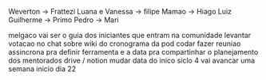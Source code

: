 Weverton -> Frattezi
Luana e Vanessa -> filipe
Mamao -> Hiago
Luiz Guilherme -> Primo
Pedro -> Mari

melgaco vai ser o guia dos iniciantes que entram na comunidade
levantar votacao no chat sobre wiki do cronograma da pod codar
fazer reuniao assincrona pra definir ferramenta e a data pra compartinhar o planejamento dos mentorados drive / notion
mudar data do inico siclo 4 vai avancar uma semana inicio dia 22
